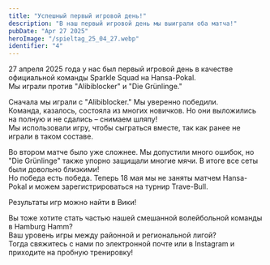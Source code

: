 ```yaml
---
title: "Успешный первый игровой день!"  
description: "В наш первый игровой день мы выиграли оба матча!"  
pubDate: "Apr 27 2025"  
heroImage: "/spieltag_25_04_27.webp"  
identifier: "4"  
---
```


27 апреля 2025 года у нас был первый игровой день в качестве официальной команды Sparkle Squad на Hansa-Pokal.  
Мы играли против "Alibiblocker" и "Die Grünlinge."

Сначала мы играли с "Alibiblocker." Мы уверенно победили.  
Команда, казалось, состояла из многих новичков. Но они выложились на полную и не сдались – снимаем шляпу!  
Мы использовали игру, чтобы сыграться вместе, так как ранее не играли в таком составе.

Во втором матче было уже сложнее. Мы допустили много ошибок, но "Die Grünlinge" также упорно защищали многие мячи. В итоге все сеты были довольно близкими!  
Но победа есть победа. Теперь 18 мая мы не заняты матчем Hansa-Pokal и можем зарегистрироваться на турнир Trave-Bull.

Результаты игр можно найти в Вики!

Вы тоже хотите стать частью нашей смешанной волейбольной команды в Hamburg Hamm?  
Ваш уровень игры между районной и региональной лигой?  
Тогда свяжитесь с нами по электронной почте или в Instagram и приходите на пробную тренировку!
